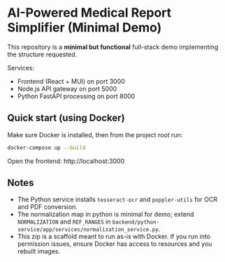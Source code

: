 # AI-Powered Medical Report Simplifier (Minimal Demo)

This repository is a **minimal but functional** full-stack demo implementing the structure requested.

Services:
- Frontend (React + MUI) on port 3000
- Node.js API gateway on port 5000
- Python FastAPI processing on port 8000

## Quick start (using Docker)
Make sure Docker is installed, then from the project root run:

```bash
docker-compose up --build
```

Open the frontend: http://localhost:3000

## Notes
- The Python service installs `tesseract-ocr` and `poppler-utils` for OCR and PDF conversion.
- The normalization map in python is minimal for demo; extend `NORMALIZATION` and `REF_RANGES` in `backend/python-service/app/services/normalization_service.py`.
- This zip is a scaffold meant to run as-is with Docker. If you run into permission issues, ensure Docker has access to resources and you rebuilt images.
